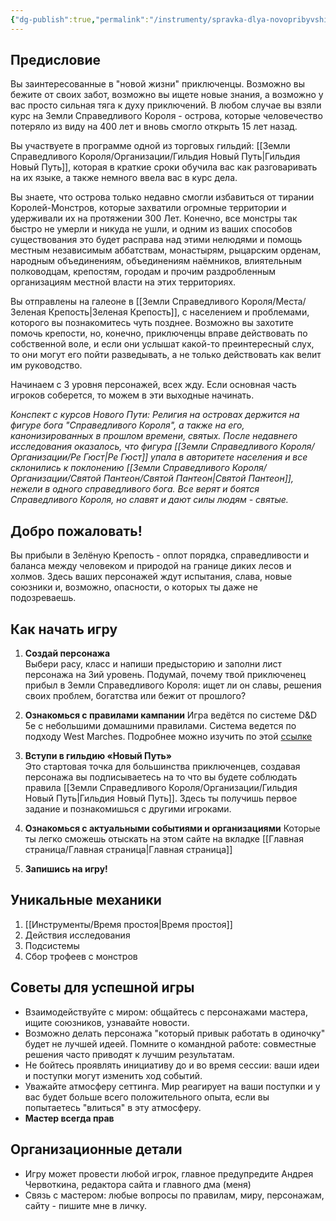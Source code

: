 ```yaml
---
{"dg-publish":true,"permalink":"/instrumenty/spravka-dlya-novopribyvshih/"}
---
```


## Предисловие
Вы заинтересованные в "новой жизни" приключенцы. Возможно вы бежите от своих забот, возможно вы ищете новые знания, а возможно у вас просто сильная тяга к духу приключений. В любом случае вы взяли курс на Земли Справедливого Короля - острова, которые человечество потеряло из виду на 400 лет и вновь смогло открыть 15 лет назад.

Вы участвуете в программе одной из торговых гильдий: [[Земли Справедливого Короля/Организации/Гильдия Новый Путь\|Гильдия Новый Путь]], которая в краткие сроки обучила вас как разговаривать на их языке, а также немного ввела вас в курс дела.

Вы знаете, что острова только недавно смогли избавиться от тирании Королей-Монстров, которые захватили огромные территории и удерживали их на протяжении 300 Лет. Конечно, все монстры так быстро не умерли и никуда не ушли, и одним из ваших способов существования это будет расправа над этими нелюдями и помощь местным независимым аббатствам, монастырям, рыцарским орденам, народным объединениям, объединениям наёмников, влиятельным полководцам, крепостям, городам и прочим раздробленным организациям местной власти на этих территориях.

Вы отправлены на галеоне в [[Земли Справедливого Короля/Места/Зеленая Крепость\|Зеленая Крепость]], с населением и проблемами, которого вы познакомитесь чуть позднее. Возможно вы захотите помочь крепости, но, конечно, приключенцы вправе действовать по собственной воле, и если они услышат какой-то преинтересный слух, то они могут его пойти разведывать, а не только действовать как велит им руководство.

Начинаем с 3 уровня персонажей, всех жду. Если основная часть игроков соберется, то можем в эти выходные начинать.

*Конспект с курсов Нового Пути: Религия на островах держится на фигуре бога "Справедливого Короля", а также на его, канонизированных в прошлом времени, святых. После недавнего исследования оказалось, что фигура [[Земли Справедливого Короля/Организации/Ре Гюст\|Ре Гюст]] упала в авторитете населения и все склонились к поклонению [[Земли Справедливого Короля/Организации/Святой Пантеон/Святой Пантеон\|Святой Пантеон]], нежели в одного справедливого бога. Все верят и боятся Справедливого Короля, но славят и дают силы людям - святые.*

## Добро пожаловать!

Вы прибыли в Зелёную Крепость - оплот порядка, справедливости и баланса между человеком и природой на границе диких лесов и холмов. Здесь ваших персонажей ждут испытания, слава, новые союзники и, возможно, опасности, о которых ты даже не подозреваешь.

## Как начать игру

1. **Создай персонажа**  
Выбери расу, класс и напиши предысторию и заполни лист персонажа на 3ий уровень. Подумай, почему твой приключенец прибыл в Земли Справедливого Короля: ищет ли он славы, решения своих проблем, богатства или бежит от прошлого?

2. **Ознакомься с правилами кампании**
Игра ведётся по системе D&D 5e с небольшими домашними правилами. Система ведется по подходу West Marches. Подробнее можно изучить по этой [ссылке](https://longstoryshort.app/long/west-marches-language/#:~:text=West%20Marches%20%E2%80%94%20%D1%8D%D1%82%D0%BE%20%D1%81%D1%82%D0%B8%D0%BB%D1%8C%20%D0%B8%D0%B3%D1%80%D1%8B,%D0%BE%D1%82%D0%BF%D1%80%D0%B0%D0%B2%D0%BB%D1%8F%D1%8E%D1%89%D0%B8%D0%B5%D1%81%D1%8F%20%D0%BD%D0%B0%20%D0%B7%D0%B0%D0%B4%D0%B0%D0%BD%D0%B8%D1%8F%20%D0%B8%D0%BB%D0%B8%20%D0%BC%D0%B8%D1%81%D1%81%D0%B8%D0%B8.)

3. **Вступи в гильдию «Новый Путь»**  
Это стартовая точка для большинства приключенцев, создавая персонажа вы подписываетесь на то что вы будете соблюдать правила [[Земли Справедливого Короля/Организации/Гильдия Новый Путь\|Гильдия Новый Путь]]. Здесь ты получишь первое задание и познакомишься с другими игроками.

4. **Ознакомься с актуальными событиями и организациями**
Которые ты легко сможешь отыскать на этом сайте на вкладке [[Главная страница/Главная страница\|Главная страница]]

5. **Запишись на игру!**

## Уникальные механики

1. [[Инструменты/Время простоя\|Время простоя]] 
2. Действия исследования
3. Подсистемы
4. Сбор трофеев с монстров

## Советы для успешной игры

- Взаимодействуйте с миром: общайтесь с персонажами мастера, ищите союзников, узнавайте новости.
- Возможно делать персонажа "который привык работать в одиночку" будет не лучшей идеей. Помните о командной работе: совместные решения часто приводят к лучшим результатам. 
- Не бойтесь проявлять инициативу до и во время сессии: ваши идеи и поступки могут изменить ход событий.
- Уважайте атмосферу сеттинга. Мир реагирует на ваши поступки и у вас будет больше всего положительного опыта, если вы попытаетесь "влиться" в эту атмосферу.
- **Мастер всегда прав**

## Организационные детали
- Игру может провести любой игрок, главное предупредите Андрея Червоткина, редактора сайта и главного дма (меня)
- Связь с мастером: любые вопросы по правилам, миру, персонажам, сайту - пишите мне в личку.
